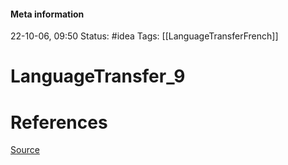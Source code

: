#### Meta information
22-10-06, 09:50
Status: #idea
Tags: [[LanguageTransferFrench]]





# LanguageTransfer_9









# References
[Source](https://www.youtube.com/watch?v=uXpTajuQpzI&ab_channel=TakeLessons)